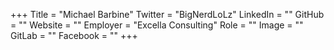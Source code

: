 +++
Title = "Michael Barbine"
Twitter = "BigNerdLoLz"
LinkedIn = ""
GitHub = ""
Website = ""
Employer = "Excella Consulting"
Role = ""
Image = ""
GitLab = ""
Facebook = ""
+++
